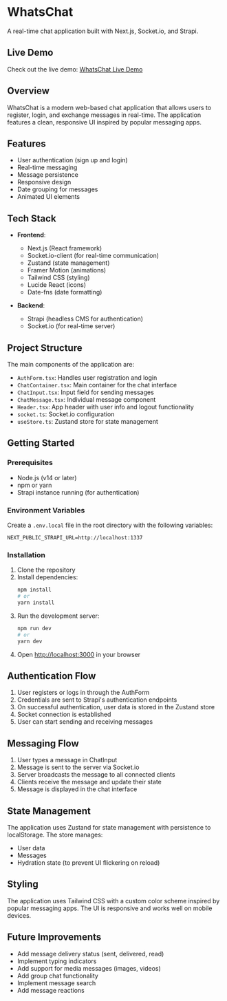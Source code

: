 # WhatsChat

A real-time chat application built with Next.js, Socket.io, and Strapi.

## Live Demo

Check out the live demo: [WhatsChat Live Demo](https://chat-app-fwfv.vercel.app/)

## Overview

WhatsChat is a modern web-based chat application that allows users to register, login, and exchange messages in real-time. The application features a clean, responsive UI inspired by popular messaging apps.

## Features

- User authentication (sign up and login)
- Real-time messaging
- Message persistence
- Responsive design
- Date grouping for messages
- Animated UI elements

## Tech Stack

- **Frontend**:
  - Next.js (React framework)
  - Socket.io-client (for real-time communication)
  - Zustand (state management)
  - Framer Motion (animations)
  - Tailwind CSS (styling)
  - Lucide React (icons)
  - Date-fns (date formatting)

- **Backend**:
  - Strapi (headless CMS for authentication)
  - Socket.io (for real-time server)

## Project Structure

The main components of the application are:

- `AuthForm.tsx`: Handles user registration and login
- `ChatContainer.tsx`: Main container for the chat interface
- `ChatInput.tsx`: Input field for sending messages
- `ChatMessage.tsx`: Individual message component
- `Header.tsx`: App header with user info and logout functionality
- `socket.ts`: Socket.io configuration
- `useStore.ts`: Zustand store for state management

## Getting Started

### Prerequisites

- Node.js (v14 or later)
- npm or yarn
- Strapi instance running (for authentication)

### Environment Variables

Create a `.env.local` file in the root directory with the following variables:

```
NEXT_PUBLIC_STRAPI_URL=http://localhost:1337
```

### Installation

1. Clone the repository
2. Install dependencies:
   ```bash
   npm install
   # or
   yarn install
   ```
3. Run the development server:
   ```bash
   npm run dev
   # or
   yarn dev
   ```
4. Open [http://localhost:3000](http://localhost:3000) in your browser

## Authentication Flow

1. User registers or logs in through the AuthForm
2. Credentials are sent to Strapi's authentication endpoints
3. On successful authentication, user data is stored in the Zustand store
4. Socket connection is established
5. User can start sending and receiving messages

## Messaging Flow

1. User types a message in ChatInput
2. Message is sent to the server via Socket.io
3. Server broadcasts the message to all connected clients
4. Clients receive the message and update their state
5. Message is displayed in the chat interface

## State Management

The application uses Zustand for state management with persistence to localStorage. The store manages:

- User data
- Messages
- Hydration state (to prevent UI flickering on reload)

## Styling

The application uses Tailwind CSS with a custom color scheme inspired by popular messaging apps. The UI is responsive and works well on mobile devices.

## Future Improvements

- Add message delivery status (sent, delivered, read)
- Implement typing indicators
- Add support for media messages (images, videos)
- Add group chat functionality
- Implement message search
- Add message reactions
